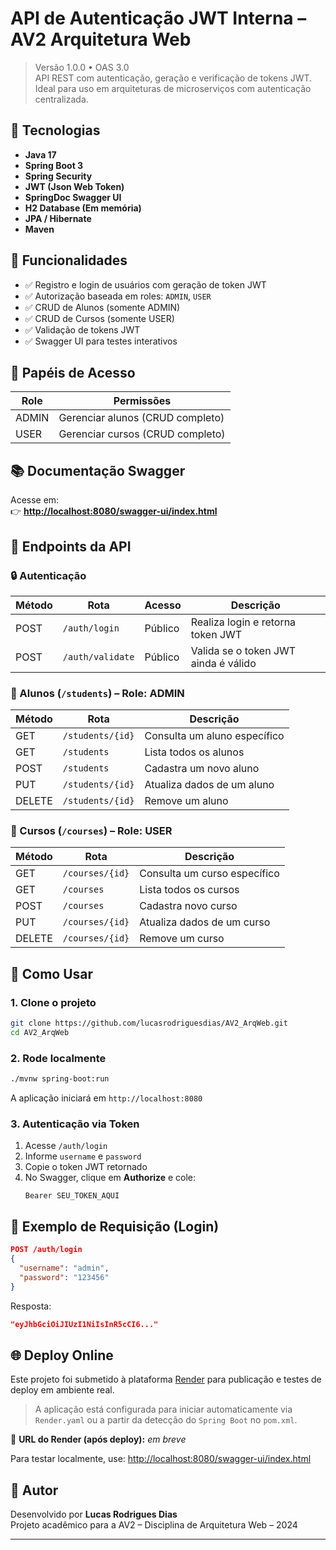 # API de Autenticação JWT Interna – AV2 Arquitetura Web

> Versão 1.0.0 • OAS 3.0  
> API REST com autenticação, geração e verificação de tokens JWT. Ideal para uso em arquiteturas de microserviços com autenticação centralizada.

## 🚀 Tecnologias

- **Java 17**
- **Spring Boot 3**
- **Spring Security**
- **JWT (Json Web Token)**
- **SpringDoc Swagger UI**
- **H2 Database (Em memória)**
- **JPA / Hibernate**
- **Maven**

## 📌 Funcionalidades

- ✅ Registro e login de usuários com geração de token JWT
- ✅ Autorização baseada em roles: `ADMIN`, `USER`
- ✅ CRUD de Alunos (somente ADMIN)
- ✅ CRUD de Cursos (somente USER)
- ✅ Validação de tokens JWT
- ✅ Swagger UI para testes interativos

## 🎯 Papéis de Acesso

| Role     | Permissões                                                                 |
|----------|----------------------------------------------------------------------------|
| ADMIN    | Gerenciar alunos (CRUD completo)                                           |
| USER     | Gerenciar cursos (CRUD completo)                                           |

## 📚 Documentação Swagger

Acesse em:  
👉 **[http://localhost:8080/swagger-ui/index.html](http://localhost:8080/swagger-ui/index.html)**

## 🔐 Endpoints da API

### 🔒 Autenticação

| Método | Rota            | Acesso | Descrição                                |
|--------|------------------|--------|------------------------------------------|
| POST   | `/auth/login`    | Público | Realiza login e retorna token JWT        |
| POST   | `/auth/validate` | Público | Valida se o token JWT ainda é válido     |

### 👥 Alunos (`/students`) – Role: ADMIN

| Método | Rota             | Descrição                         |
|--------|------------------|-----------------------------------|
| GET    | `/students/{id}` | Consulta um aluno específico      |
| GET    | `/students`      | Lista todos os alunos             |
| POST   | `/students`      | Cadastra um novo aluno            |
| PUT    | `/students/{id}` | Atualiza dados de um aluno        |
| DELETE | `/students/{id}` | Remove um aluno                   |

### 📘 Cursos (`/courses`) – Role: USER

| Método | Rota             | Descrição                           |
|--------|------------------|-------------------------------------|
| GET    | `/courses/{id}`  | Consulta um curso específico        |
| GET    | `/courses`       | Lista todos os cursos               |
| POST   | `/courses`       | Cadastra novo curso                 |
| PUT    | `/courses/{id}`  | Atualiza dados de um curso          |
| DELETE | `/courses/{id}`  | Remove um curso                     |

## 🧪 Como Usar

### 1. Clone o projeto

```bash
git clone https://github.com/lucasrodriguesdias/AV2_ArqWeb.git
cd AV2_ArqWeb
```

### 2. Rode localmente

```bash
./mvnw spring-boot:run
```

A aplicação iniciará em `http://localhost:8080`

### 3. Autenticação via Token

1. Acesse `/auth/login`
2. Informe `username` e `password`
3. Copie o token JWT retornado
4. No Swagger, clique em **Authorize** e cole:
   ```
   Bearer SEU_TOKEN_AQUI
   ```

## 🧾 Exemplo de Requisição (Login)

```json
POST /auth/login
{
  "username": "admin",
  "password": "123456"
}
```

Resposta:

```json
"eyJhbGciOiJIUzI1NiIsInR5cCI6..."
```

## 🌐 Deploy Online

Este projeto foi submetido à plataforma [Render](https://render.com/) para publicação e testes de deploy em ambiente real.

> A aplicação está configurada para iniciar automaticamente via `Render.yaml` ou a partir da detecção do `Spring Boot` no `pom.xml`.

🔗 **URL do Render (após deploy):** *em breve*

Para testar localmente, use: [http://localhost:8080/swagger-ui/index.html](http://localhost:8080/swagger-ui/index.html)

## 👤 Autor

Desenvolvido por **Lucas Rodrigues Dias**  
Projeto acadêmico para a AV2 – Disciplina de Arquitetura Web – 2024

---
